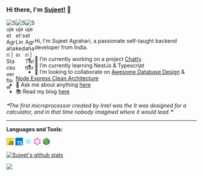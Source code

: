 ### Hi there, I'm [Sujeet!](https://sujeet-agrahari.github.io) 👋

<a href="https://stackoverflow.com/users/9266709/sujeet-agrahari">
  <img align="left" alt="Sujeet Agrahari | Stackoverflow" width="25px" src="https://raw.githubusercontent.com/sujeet-agrahari/sujeet-agrahari/f0ed6f40199661d7f7c28092048f09ffea51971e/assets/stackoverflow.svg" />
</a>
<a href="https://www.linkedin.com/in/sujeet-agrahari-a2b6a9110/">
  <img align="left" alt="Sujeet's Linkedin" width="25px" src="https://raw.githubusercontent.com/sujeet-agrahari/sujeet-agrahari/75525ebae050d9008020a955d02912e7edcc3af3/assets/linkedin.svg" />
</a>
<a href="https://twitter.com/SujeetAgrahari_">
  <img align="left" alt="Sujeet Agrahari | Twitter" width="25px" src="https://raw.githubusercontent.com/anuraghazra/anuraghazra/master/assets/twitter.svg" />
</a>


<br />
<br />

Hi, I'm Sujeet Agrahari, a passionate self-taught backend developer from India.

- 🔭 I’m currently working on a project [Chatty](https://github.com/sujeet-agrahari/Chatty)
- 🌱 I’m currently learning NestJs & Typescript
- 👯 I’m looking to collaborate on [Awesome Database Design](https://github.com/sujeet-agrahari/awesome-database-design) & [Node Express Clean Architecture](https://github.com/sujeet-agrahari/node-express-clean-architecture)
- 💬 Ask me about anything [here](https://github.com/sujeet-agrahari/sujeet-agrahari/issues)
- 📚 Read my blog [here](https://sujeet-agrahari.hashnode.dev/)

<!--STARTS_HERE_QUOTE_README-->
<i>❝The first microprocessor created by Intel was the It was designed for a calculator, and in that time nobody imagined where it would lead.❞</i>
<!--ENDS_HERE_QUOTE_README-->
---
**Languages and Tools:**  

<code><img height="20" src="https://raw.githubusercontent.com/github/explore/80688e429a7d4ef2fca1e82350fe8e3517d3494d/topics/javascript/javascript.png"></code>
<code><img height="20" src="https://raw.githubusercontent.com/github/explore/80688e429a7d4ef2fca1e82350fe8e3517d3494d/topics/typescript/typescript.png"></code>
<code><img height="20" src="https://raw.githubusercontent.com/github/explore/80688e429a7d4ef2fca1e82350fe8e3517d3494d/topics/react/react.png"></code>
<code><img height="20" src="https://raw.githubusercontent.com/github/explore/5c058a388828bb5fde0bcafd4bc867b5bb3f26f3/topics/graphql/graphql.png"></code>
<code><img height="20" src="https://raw.githubusercontent.com/github/explore/80688e429a7d4ef2fca1e82350fe8e3517d3494d/topics/nodejs/nodejs.png"></code>


[![Sujeet's github stats](https://github-readme-stats.vercel.app/api?username=sujeet-agrahari&show_icons=true&title_color=fff&icon_color=79ff97&text_color=9f9f9f&bg_color=151515)](https://github.com/sujeet-agrahari/awesome-database-design)

<a href="https://sujeet-agrahari.github.io">
  <img align="left" src="https://github-readme-stats.vercel.app/api/pin/?username=sujeet-agrahari&repo=sujeet-agrahari.github.io&title_color=fff&icon_color=79ff97&text_color=9f9f9f&bg_color=151515" />
</a>

